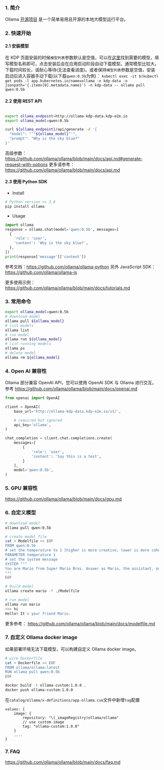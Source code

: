 ### 1. 简介
Ollama [开源项目](https://github.com/ollama/ollama) 是一个简单易用且开源的本地大模型运行平台。

### 2. 快速开始

#### 2.1 安装模型
在 KDP 页面安装的时候`模型列表`参数默认是空值，可以在[这里](https://ollama.com/library)找到需要的模型，填写模型名称即可，点击安装后会在应用启动阶段自动下载模型。通常模型比较大，下载时间较长，请耐心等待(无法查看进度)。或者保持`模型列表`参数是空值，安装启动后进入容器手动下载(以下载`qwen:0.5b`为例)：
`kubectl exec -it $(kubectl get pods -l app.kubernetes.io/name=ollama -n kdp-data -o jsonpath='{.items[0].metadata.name}') -n kdp-data -- ollama pull qwen:0.5b`

#### 2.2 使用 REST API

```bash

export ollama_endpoint=http://ollama-kdp-data.kdp-e2e.io
export ollama_model=qwen:0.5b

curl ${ollama_endpoint}/api/generate -d '{
  "model": "'"${ollama_model}"'",
  "prompt": "Why is the sky blue?"
}'

```
高级参数：https://github.com/ollama/ollama/blob/main/docs/api.md#generate-request-with-options
更多请参考： https://github.com/ollama/ollama/blob/main/docs/api.md


#### 2.3 使用 Python SDK

- Install

```sh
# Python version >= 3.8
pip install ollama
```

- Usage

```python
import ollama
response = ollama.chat(model='qwen:0.5b', messages=[
  {
    'role': 'user',
    'content': 'Why is the sky blue?',
  },
])
print(response['message']['content'])
```
参考文档：https://github.com/ollama/ollama-python
另外 JavaScript SDK：https://github.com/ollama/ollama-js


更多使用示例：https://github.com/ollama/ollama/blob/main/docs/tutorials.md

### 3. 常用命令
```bash
export ollama_model=qwen:0.5b
# download model
ollama pull ${ollama_model}
# list models
ollama list 
# run model
ollama run ${ollama_model}
# list running models
ollama ps
# delete model
ollama rm ${ollama_model}

```
### 4. Open AI 兼容性
Ollama 部分兼容 OpenAI API，您可以使用 OpenAI SDK 与 Ollama 进行交互。参考 https://github.com/ollama/ollama/blob/main/docs/openai.md

```py
from openai import OpenAI

client = OpenAI(
    base_url='http://ollama-kdp-data.kdp-e2e.io/v1/',

    # required but ignored
    api_key='ollama',
)

chat_completion = client.chat.completions.create(
    messages=[
        {
            'role': 'user',
            'content': 'Say this is a test',
        }
    ],
    model='qwen:0.5b',
)
```

### 5. GPU 兼容性
https://github.com/ollama/ollama/blob/main/docs/gpu.md


### 6. 自定义模型

```bash
# download model
ollama pull qwen:0.5b

# create model file
cat > Modelfile << EOF
FROM qwen:0.5b
# set the temperature to 1 [higher is more creative, lower is more coherent]
PARAMETER temperature 1
# set the system message
SYSTEM """
You are Mario from Super Mario Bros. Answer as Mario, the assistant, only.
"""
EOF

# build model
ollama create mario -f ./Modelfile

# run model
ollama run mario
>>> hi
Hello! It's your friend Mario.
```

更多参考： https://github.com/ollama/ollama/blob/main/docs/modelfile.md 


### 7. 自定义 Ollama docker image
如果部署环境无法下载模型，可以构建自定义 Ollama docker image。

```bash
# wire Dockerfile
cat > Dockerfile << EOF
FROM ollama/ollama:latest
RUN ollama pull qwen:0.5b
EOF

docker build -t ollama-custom:1.0.0 .
docker push ollama-custom:1.0.0
```
在`catalog/ollama/x-definitions/app-ollama.cue`文件中新增`tag`配置

```cue
values: {
	image: {
	    repository: "\(_imageRegistry)ollama/ollama"
        // use custom image
        tag: "ollama-custom:1.0.0"
	}
    ....
}
```

### 7. FAQ
https://github.com/ollama/ollama/blob/main/docs/faq.md
